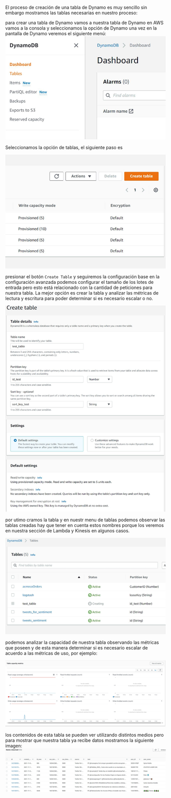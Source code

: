 El proceso de creación de una tabla de Dynamo es muy sencillo sin embargo mostramos las tablas necesarias en nuestro proceso:

para crear una tabla de Dynamo vamos a nuestra tabla de Dynamo en AWS vamos a la consola y seleccionamos la opción de Dynamo una vez en la pantalla de Dynamo veremos el siguiente menú:
![Menú de Dynamo](../Imagenes/creates_dynamo_tables_step1.JPG "Menu Principal")

Seleccionamos la opción de tablas, el siguiente paso es

![Crear tabla](../Imagenes/creates_dynamo_tables_step2.JPG "Crear tabla")

presionar el botón `Create Table`
y seguiremos la configuración base en la configuración avanzada podemos configurar el tamaño de los lotes de entrada pero esto está relacionado con la cantidad de peticiones para nuestra tabla. La mejor opción es crear la tabla y analizar las métricas de lectura y escritura para poder determinar si es necesario escalar o no.

![Menu Tablas](../Imagenes/creates_dynamo_tables_step3.JPG "Menu tabla")

por utimo cramos la tabla y en nuestr menu de tablas podemos observar las tablas creadas hay que tener en cuenta estos nombres porque los veremos en nuestra sección de Lambda y Kinesis en algunos casos.

![Tablas](../Imagenes/creates_dynamo_tables_step4.JPG "Tablas")

podemos analizar la capacidad de nuestra tabla observando las métricas que poseen y de esta manera determinar si es necesario escalar de acuerdo a las métricas de uso, por ejemplo:

![Métricas](../Imagenes/creates_dynamo_tables_step5.JPG "Métricas")

los contenidos de esta tabla se pueden ver utilizando distintos medios pero para mostrar que nuestra tabla ya recibe datos mostramos la siguiente imagen:
![Contenido](../Imagenes/creates_dynamo_tables_step6.JPG "Contenido")